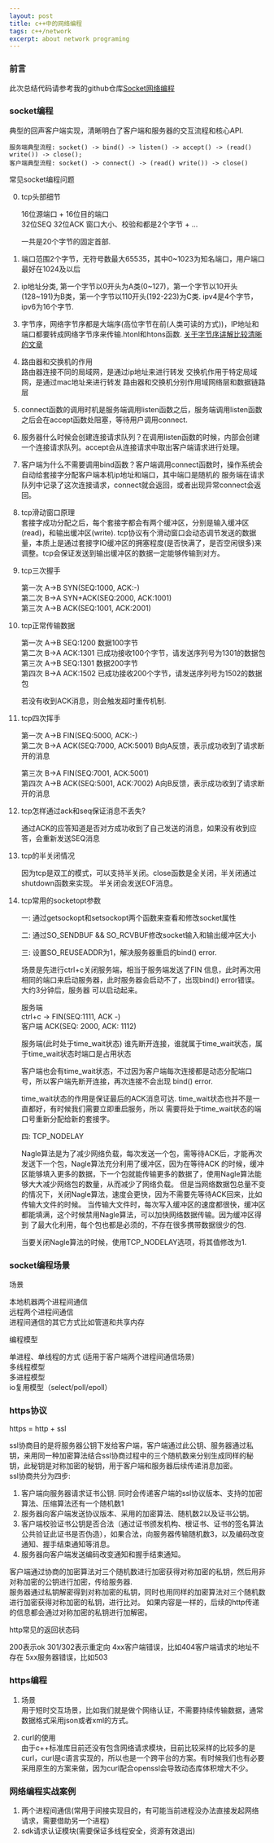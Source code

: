 ```yaml
---
layout: post
title: c++中的网络编程
tags: c++/network
excerpt: about network programing
---  
```


### 前言  

此次总结代码请参考我的github仓库[Socket网络编程](https://github.com/iiicp/project-arrange/tree/master/SocketProgramming)

### socket编程 

典型的回声客户端实现，清晰明白了客户端和服务器的交互流程和核心API.

	服务端典型流程: socket() -> bind() -> listen() -> accept() -> (read()  write()) -> close();
	客户端典型流程: socket() -> connect() -> (read() write()) -> close()


常见socket编程问题 

0. tcp头部细节
	
	16位源端口 + 16位目的端口      
	32位SEQ
	32位ACK
	窗口大小、校验和都是2个字节 + ...

	一共是20个字节的固定首部.

1. 端口范围2个字节，无符号数最大65535，其中0~1023为知名端口，用户端口最好在1024及以后
2. ip地址分类, 第一个字节以0开头为A类(0~127)，第一个字节以10开头(128~191)为B类，第一个字节以110开头(192-223)为C类.
	ipv4是4个字节，ipv6为16个字节.
3. 字节序，网络字节序都是大端序(高位字节在前(人类可读的方式))，IP地址和端口都要转成网络字节序来传输.htonl和htons函数.
	[关于字节序讲解比较清晰的文章](https://www.ruanyifeng.com/blog/2016/11/byte-order.html)  
4. 路由器和交换机的作用    
	路由器连接不同的局域网，是通过ip地址来进行转发
	交换机作用于特定局域网，是通过mac地址来进行转发
	路由器和交换机分别作用域网络层和数据链路层   
5. connect函数的调用时机是服务端调用listen函数之后，服务端调用listen函数之后会在accept函数处阻塞，等待用户调用connect.  
6. 服务器什么时候会创建连接请求队列？在调用listen函数的时候，内部会创建一个连接请求队列。accept会从连接请求中取出客户端请求进行处理。
7. 客户端为什么不需要调用bind函数？客户端调用connect函数时，操作系统会自动给套接字分配客户端本机ip地址和端口，其中端口是随机的
	服务端在请求队列中记录了这次连接请求，connect就会返回，或者出现异常connect会返回。
8.  tcp滑动窗口原理   
	套接字成功分配之后，每个套接字都会有两个缓冲区，分别是输入缓冲区(read)，和输出缓冲区(write). tcp协议有个滑动窗口会动态调节发送的数据
	量，本质上是通过套接字IO缓冲区的拥塞程度(是否快满了，是否空闲很多)来调整。tcp会保证发送到输出缓冲区的数据一定能够传输到对方。

9.  tcp三次握手

	第一次		A->B 	SYN(SEQ:1000, ACK:-)          
	第二次		B->A    SYN+ACK(SEQ:2000, ACK:1001)          
	第三次		A->B  	ACK(SEQ:1001, ACK:2001)       

10. tcp正常传输数据

	第一次		A->B 	SEQ:1200 数据100字节     
	第二次		B->A    ACK:1301 已成功接收100个字节，请发送序列号为1301的数据包      
	第三次		A->B 	SEQ:1301 数据200字节     
	第四次		B->A 	ACK:1502 已成功接收200个字节，请发送序列号为1502的数据包     

	若没有收到ACK消息，则会触发超时重传机制.

11. tcp四次挥手      

	第一次	 	A->B 	FIN(SEQ:5000, ACK:-)       
	第二次		B->A 	ACK(SEQ:7000, ACK:5001) B向A反馈，表示成功收到了请求断开的消息     

	第三次 		B->A 	FIN(SEQ:7001, ACK:5001)        
	第四次		A->B 	ACK(SEQ:5001, ACK:7002) A向B反馈，表示成功收到了请求断开的消息      

12. tcp怎样通过ack和seq保证消息不丢失?  

	通过ACK的应答知道是否对方成功收到了自己发送的消息，如果没有收到应答，会重新发送SEQ消息

12. tcp的半关闭情况 

	因为tcp是双工的模式，可以支持半关闭。close函数是全关闭，半关闭通过shutdown函数来实现。
	半关闭会发送EOF消息。

13. tcp常用的socketopt参数   
	
	一: 通过getsockopt和setsockopt两个函数来查看和修改socket属性
	
	二: 通过SO_SENDBUF && SO_RCVBUF修改socket输入和输出缓冲区大小  

	三: 设置SO_REUSEADDR为1，解决服务器重启的bind() error.

	场景是先进行ctrl+c关闭服务端，相当于服务端发送了FIN
	信息，此时再次用相同的端口来启动服务器，此时服务器会启动不了，出现bind() error错误。大约3分钟后，服务器
	可以启动起来。

	服务端 				
	ctrl+c -> FIN(SEQ:1111, ACK -)    	
	客户端
	ACK(SEQ: 2000, ACK: 1112)

	服务端(此时处于time_wait状态)
	谁先断开连接，谁就属于time_wait状态，属于time_wait状态时端口是占用状态

	客户端也会有time_wait状态，不过因为客户端每次连接都是动态分配端口号，所以客户端先断开连接，再次连接不会出现
	bind() error.

	time_wait状态的作用是保证最后的ACK消息可达. time_wait状态也并不是一直都好，有时候我们需要立即重启服务，所以
	需要将处于time_wait状态的端口号重新分配给新的套接字。

	四: TCP_NODELAY 
	
	Nagle算法是为了减少网络负载，每次发送一个包，需等待ACK后，才能再次发送下一个包，Nagle算法充分利用了缓冲区，因为在等待ACK
	的时候，缓冲区能够填入更多的数据，下一个包就能传输更多的数据了，使用Nagle算法能够大大减少网络包的数量，从而减少了网络负载。
	但是当网络数据包总量不变的情况下，关闭Nagle算法，速度会更快，因为不需要先等待ACK回来，比如传输大文件的时候。
	当传输大文件时，每次写入缓冲区的速度都很快，缓冲区都能填满，这个时候禁用Nagle算法，可以加快网络数据传输。因为缓冲区得到
	了最大化利用，每个包也都是必须的，不存在很多携带数据很少的包.

	当要关闭Nagle算法的时候，使用TCP_NODELAY选项，将其值修改为1.


### socket编程场景 

场景 

本地机器两个进程间通信    
远程两个进程间通信   
进程间通信的其它方式比如管道和共享内存


编程模型

单进程、单线程的方式 (适用于客户端两个进程间通信场景)     
多线程模型     
多进程模型    
io复用模型（select/poll/epoll）    

### https协议

https = http + ssl   

ssl协商目的是将服务器公钥下发给客户端，客户端通过此公钥、服务器通过私钥，来用同一种加密算法结合ssl协商过程中的三个随机数来分别生成同样的秘钥，此秘钥是对称加密的秘钥，用于客户端和服务器后续传递消息加密。   
ssl协商共分为四步:   
1. 客户端向服务器请求证书公钥. 同时会传递客户端的ssl协议版本、支持的加密算法、压缩算法还有一个随机数1
2. 服务器向客户端发送协议版本、采用的加密算法、随机数2以及证书公钥。
3. 客户端校验证书公钥是否合法（通过证书颁发机构、根证书、证书的签名算法公共验证此证书是否伪造），如果合法，向服务器传输随机数3，以及编码改变通知、握手结束通知等消息。 
4. 服务器向客户端发送编码改变通知和握手结束通知。 

客户端通过协商的加密算法对三个随机数进行加密获得对称加密的私钥，然后用非对称加密的公钥进行加密，传给服务器.   
服务器通过私钥解密得到对称加密的私钥，同时也用同样的加密算法对三个随机数进行加密获得对称加密的私钥，进行比对。 
如果内容是一样的，后续的http传递的信息都会通过对称加密的私钥进行加解密。    

http常见的返回状态码  

200表示ok
301/302表示重定向 
4xx客户端错误，比如404客户端请求的地址不存在 
5xx服务器错误，比如503

### https编程 

1. 场景    
用于短时交互场景，比如我们就是做个网络认证，不需要持续传输数据，通常数据格式采用json或者xml的方式。

2. curl的使用   
由于c++标准库目前还没有包含网络请求模块，目前比较采样的比较多的是curl，curl是c语言实现的，所以也是一个跨平台的方案。有时候我们也有必要采用原生的方案来做，因为curl配合openssl会导致动态库体积增大不少。 


### 网络编程实战案例 

1. 两个进程间通信(常用于间接实现目的，有可能当前进程没办法直接发起网络请求，需要借助另一个进程)  
2. sdk请求认证模块(需要保证多线程安全，资源有效退出)